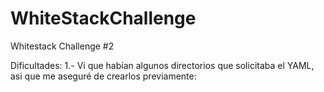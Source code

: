 # WhiteStackChallenge
Whitestack Challenge #2


Dificultades:
1.- Vi que habían algunos directorios que solicitaba el YAML, asi que me aseguré de crearlos previamente:

